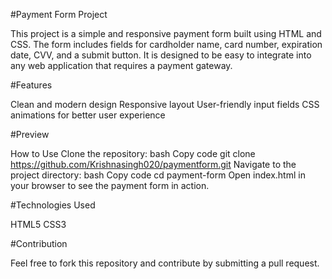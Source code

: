 #Payment Form Project

This project is a simple and responsive payment form built using HTML and CSS. The form includes fields for cardholder name, card number, expiration date, CVV, and a submit button. It is designed to be easy to integrate into any web application that requires a payment gateway.

#Features

Clean and modern design
Responsive layout
User-friendly input fields
CSS animations for better user experience

#Preview

How to Use
Clone the repository:
bash
Copy code
git clone https://github.com/Krishnasingh020/paymentform.git
Navigate to the project directory:
bash
Copy code
cd payment-form
Open index.html in your browser to see the payment form in action.

#Technologies Used

HTML5
CSS3

#Contribution

Feel free to fork this repository and contribute by submitting a pull request.
